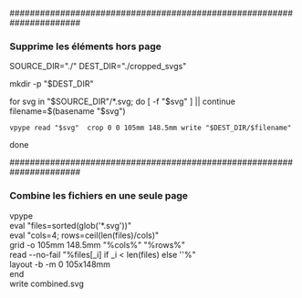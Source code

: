 ######################################################################
### Supprime les éléments hors page

SOURCE_DIR="./"
DEST_DIR="./cropped_svgs"

mkdir -p "$DEST_DIR"

for svg in "$SOURCE_DIR"/*.svg; do
    [ -f "$svg" ] || continue
    filename=$(basename "$svg")
    
    vpype read "$svg"  crop 0 0 105mm 148.5mm write "$DEST_DIR/$filename"
done


######################################################################
### Combine les fichiers en une seule page

vpype \
eval "files=sorted(glob('*.svg'))" \
eval "cols=4; rows=ceil(len(files)/cols)" \
grid -o 105mm 148.5mm "%cols%" "%rows%" \
    read --no-fail "%files[_i] if _i < len(files) else ''%" \
    layout -b -m 0 105x148mm \
end \
write combined.svg
